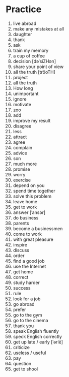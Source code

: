 # Practice

1. live abroad
2. make any mistakes at all
3. daughter
4. thank
5. ask
6. train my memory
7. a cup of coffee
8. decision [dəˈsiZHən]
9. share your point of view
10. all the truth [tro͞oTH]
11. project
12. all the truth
13. How long
14. unimportant
15. ignore
16. motivate
17. zoo
18. add
19. improve my result
20. disagree
21. less
22. attract
23. agree
24. complain
25. advice
26. son
27. much more
28. promise
29. worry
30. exercise
31. depend on you
32. spend time together
33. solve this problem
34. leave home
35. get to work
36. answer [ˈansər]
37. do business
38. parents
39. become a businessmen
40. come to work
41. with great pleasure
42. inspire
43. discuss
44. order
45. find a good job
46. use the Internet
47. get home
48. correct
49. study harder
50. success
51. rule
52. look for a job
53. go abroad
54. prefer
55. go to the gym
56. go to the cinema
57. thank you
58. speak English fluently
59. speck English correctly
60. get up late / early [ˈərlē]
61. criticize
62. useless / useful
63. pay
64. question
65. get to shool
